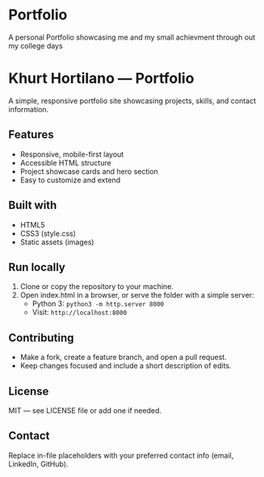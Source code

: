 # Portfolio
A personal Portfolio showcasing me and my small achievment through out my college days

# Khurt Hortilano — Portfolio

A simple, responsive portfolio site showcasing projects, skills, and contact information.

## Features
- Responsive, mobile-first layout
- Accessible HTML structure
- Project showcase cards and hero section
- Easy to customize and extend

## Built with
- HTML5
- CSS3 (style.css)
- Static assets (images)

## Run locally
1. Clone or copy the repository to your machine.
2. Open index.html in a browser, or serve the folder with a simple server:
   - Python 3: `python3 -m http.server 8000`
   - Visit: `http://localhost:8000`

## Contributing
- Make a fork, create a feature branch, and open a pull request.
- Keep changes focused and include a short description of edits.

## License
MIT — see LICENSE file or add one if needed.

## Contact
Replace in-file placeholders with your preferred contact info (email, LinkedIn, GitHub).
